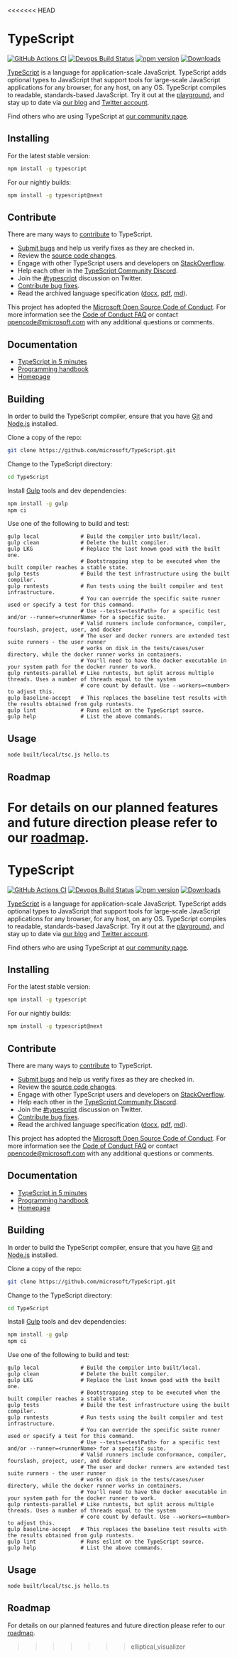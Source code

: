 <<<<<<< HEAD

# TypeScript

[![GitHub Actions CI](https://github.com/microsoft/TypeScript/workflows/CI/badge.svg)](https://github.com/microsoft/TypeScript/actions?query=workflow%3ACI)
[![Devops Build Status](https://dev.azure.com/typescript/TypeScript/_apis/build/status/Typescript/node10)](https://dev.azure.com/typescript/TypeScript/_build?definitionId=7)
[![npm version](https://badge.fury.io/js/typescript.svg)](https://www.npmjs.com/package/typescript)
[![Downloads](https://img.shields.io/npm/dm/typescript.svg)](https://www.npmjs.com/package/typescript)

[TypeScript](https://www.typescriptlang.org/) is a language for application-scale JavaScript. TypeScript adds optional types to JavaScript that support tools for large-scale JavaScript applications for any browser, for any host, on any OS. TypeScript compiles to readable, standards-based JavaScript. Try it out at the [playground](https://www.typescriptlang.org/play/), and stay up to date via [our blog](https://blogs.msdn.microsoft.com/typescript) and [Twitter account](https://twitter.com/typescript).

Find others who are using TypeScript at [our community page](https://www.typescriptlang.org/community/).

## Installing

For the latest stable version:

```bash
npm install -g typescript
```

For our nightly builds:

```bash
npm install -g typescript@next
```

## Contribute

There are many ways to [contribute](https://github.com/microsoft/TypeScript/blob/main/CONTRIBUTING.md) to TypeScript.
* [Submit bugs](https://github.com/microsoft/TypeScript/issues) and help us verify fixes as they are checked in.
* Review the [source code changes](https://github.com/microsoft/TypeScript/pulls).
* Engage with other TypeScript users and developers on [StackOverflow](https://stackoverflow.com/questions/tagged/typescript).
* Help each other in the [TypeScript Community Discord](https://discord.gg/typescript).
* Join the [#typescript](https://twitter.com/search?q=%23TypeScript) discussion on Twitter.
* [Contribute bug fixes](https://github.com/microsoft/TypeScript/blob/main/CONTRIBUTING.md).
* Read the archived language specification ([docx](https://github.com/microsoft/TypeScript/blob/main/doc/TypeScript%20Language%20Specification%20-%20ARCHIVED.docx?raw=true),
 [pdf](https://github.com/microsoft/TypeScript/blob/main/doc/TypeScript%20Language%20Specification%20-%20ARCHIVED.pdf?raw=true), [md](https://github.com/microsoft/TypeScript/blob/main/doc/spec-ARCHIVED.md)).

This project has adopted the [Microsoft Open Source Code of Conduct](https://opensource.microsoft.com/codeofconduct/). For more information see
the [Code of Conduct FAQ](https://opensource.microsoft.com/codeofconduct/faq/) or contact [opencode@microsoft.com](mailto:opencode@microsoft.com)
with any additional questions or comments.

## Documentation

*  [TypeScript in 5 minutes](https://www.typescriptlang.org/docs/handbook/typescript-in-5-minutes.html)
*  [Programming handbook](https://www.typescriptlang.org/docs/handbook/intro.html)
*  [Homepage](https://www.typescriptlang.org/)

## Building

In order to build the TypeScript compiler, ensure that you have [Git](https://git-scm.com/downloads) and [Node.js](https://nodejs.org/) installed.

Clone a copy of the repo:

```bash
git clone https://github.com/microsoft/TypeScript.git
```

Change to the TypeScript directory:

```bash
cd TypeScript
```

Install [Gulp](https://gulpjs.com/) tools and dev dependencies:

```bash
npm install -g gulp
npm ci
```

Use one of the following to build and test:

```
gulp local             # Build the compiler into built/local.
gulp clean             # Delete the built compiler.
gulp LKG               # Replace the last known good with the built one.
                       # Bootstrapping step to be executed when the built compiler reaches a stable state.
gulp tests             # Build the test infrastructure using the built compiler.
gulp runtests          # Run tests using the built compiler and test infrastructure.
                       # You can override the specific suite runner used or specify a test for this command.
                       # Use --tests=<testPath> for a specific test and/or --runner=<runnerName> for a specific suite.
                       # Valid runners include conformance, compiler, fourslash, project, user, and docker
                       # The user and docker runners are extended test suite runners - the user runner
                       # works on disk in the tests/cases/user directory, while the docker runner works in containers.
                       # You'll need to have the docker executable in your system path for the docker runner to work.
gulp runtests-parallel # Like runtests, but split across multiple threads. Uses a number of threads equal to the system
                       # core count by default. Use --workers=<number> to adjust this.
gulp baseline-accept   # This replaces the baseline test results with the results obtained from gulp runtests.
gulp lint              # Runs eslint on the TypeScript source.
gulp help              # List the above commands.
```


## Usage

```bash
node built/local/tsc.js hello.ts
```


## Roadmap

For details on our planned features and future direction please refer to our [roadmap](https://github.com/microsoft/TypeScript/wiki/Roadmap).
=======

# TypeScript

[![GitHub Actions CI](https://github.com/microsoft/TypeScript/workflows/CI/badge.svg)](https://github.com/microsoft/TypeScript/actions?query=workflow%3ACI)
[![Devops Build Status](https://dev.azure.com/typescript/TypeScript/_apis/build/status/Typescript/node10)](https://dev.azure.com/typescript/TypeScript/_build?definitionId=7)
[![npm version](https://badge.fury.io/js/typescript.svg)](https://www.npmjs.com/package/typescript)
[![Downloads](https://img.shields.io/npm/dm/typescript.svg)](https://www.npmjs.com/package/typescript)

[TypeScript](https://www.typescriptlang.org/) is a language for application-scale JavaScript. TypeScript adds optional types to JavaScript that support tools for large-scale JavaScript applications for any browser, for any host, on any OS. TypeScript compiles to readable, standards-based JavaScript. Try it out at the [playground](https://www.typescriptlang.org/play/), and stay up to date via [our blog](https://blogs.msdn.microsoft.com/typescript) and [Twitter account](https://twitter.com/typescript).

Find others who are using TypeScript at [our community page](https://www.typescriptlang.org/community/).

## Installing

For the latest stable version:

```bash
npm install -g typescript
```

For our nightly builds:

```bash
npm install -g typescript@next
```

## Contribute

There are many ways to [contribute](https://github.com/microsoft/TypeScript/blob/main/CONTRIBUTING.md) to TypeScript.
* [Submit bugs](https://github.com/microsoft/TypeScript/issues) and help us verify fixes as they are checked in.
* Review the [source code changes](https://github.com/microsoft/TypeScript/pulls).
* Engage with other TypeScript users and developers on [StackOverflow](https://stackoverflow.com/questions/tagged/typescript).
* Help each other in the [TypeScript Community Discord](https://discord.gg/typescript).
* Join the [#typescript](https://twitter.com/search?q=%23TypeScript) discussion on Twitter.
* [Contribute bug fixes](https://github.com/microsoft/TypeScript/blob/main/CONTRIBUTING.md).
* Read the archived language specification ([docx](https://github.com/microsoft/TypeScript/blob/main/doc/TypeScript%20Language%20Specification%20-%20ARCHIVED.docx?raw=true),
 [pdf](https://github.com/microsoft/TypeScript/blob/main/doc/TypeScript%20Language%20Specification%20-%20ARCHIVED.pdf?raw=true), [md](https://github.com/microsoft/TypeScript/blob/main/doc/spec-ARCHIVED.md)).

This project has adopted the [Microsoft Open Source Code of Conduct](https://opensource.microsoft.com/codeofconduct/). For more information see
the [Code of Conduct FAQ](https://opensource.microsoft.com/codeofconduct/faq/) or contact [opencode@microsoft.com](mailto:opencode@microsoft.com)
with any additional questions or comments.

## Documentation

*  [TypeScript in 5 minutes](https://www.typescriptlang.org/docs/handbook/typescript-in-5-minutes.html)
*  [Programming handbook](https://www.typescriptlang.org/docs/handbook/intro.html)
*  [Homepage](https://www.typescriptlang.org/)

## Building

In order to build the TypeScript compiler, ensure that you have [Git](https://git-scm.com/downloads) and [Node.js](https://nodejs.org/) installed.

Clone a copy of the repo:

```bash
git clone https://github.com/microsoft/TypeScript.git
```

Change to the TypeScript directory:

```bash
cd TypeScript
```

Install [Gulp](https://gulpjs.com/) tools and dev dependencies:

```bash
npm install -g gulp
npm ci
```

Use one of the following to build and test:

```
gulp local             # Build the compiler into built/local.
gulp clean             # Delete the built compiler.
gulp LKG               # Replace the last known good with the built one.
                       # Bootstrapping step to be executed when the built compiler reaches a stable state.
gulp tests             # Build the test infrastructure using the built compiler.
gulp runtests          # Run tests using the built compiler and test infrastructure.
                       # You can override the specific suite runner used or specify a test for this command.
                       # Use --tests=<testPath> for a specific test and/or --runner=<runnerName> for a specific suite.
                       # Valid runners include conformance, compiler, fourslash, project, user, and docker
                       # The user and docker runners are extended test suite runners - the user runner
                       # works on disk in the tests/cases/user directory, while the docker runner works in containers.
                       # You'll need to have the docker executable in your system path for the docker runner to work.
gulp runtests-parallel # Like runtests, but split across multiple threads. Uses a number of threads equal to the system
                       # core count by default. Use --workers=<number> to adjust this.
gulp baseline-accept   # This replaces the baseline test results with the results obtained from gulp runtests.
gulp lint              # Runs eslint on the TypeScript source.
gulp help              # List the above commands.
```


## Usage

```bash
node built/local/tsc.js hello.ts
```


## Roadmap

For details on our planned features and future direction please refer to our [roadmap](https://github.com/microsoft/TypeScript/wiki/Roadmap).
>>>>>>> elliptical_visualizer
